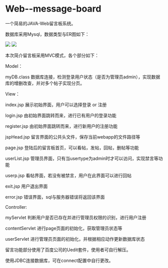 # Web--message-board
一个简易的JAVA-Web留言板系统。

数据库采用Mysql，数据类型与ER图如下：

![](https://res.cloudinary.com/xxxhlown/image/upload/v1626926194/2_nyufqv.png)
![](https://res.cloudinary.com/xxxhlown/image/upload/v1626926049/web-message/1_bfpev2.png)

本次简介留言板采用MVC模式，各个部分如下：

Model：	

myDB.class 数据库连接，检测登录用户状态（是否为管理员admin），实现数据库的增删改查，并对多个帖子实现分页。

View：	

index.jsp 展示初始界面，用户可以选择登录 or 注册

login.jsp 由初始界面跳转而来，进行已有用户的登录功能

register.jsp 由初始界面跳转而来，进行新用户的注册功能

jspHead.jsp 留言界面的公共头文件，保存当前webapp的文件路径等

page.jsp 登陆后的留言板首页，可以看帖，发帖，回帖，删帖等功能

userList.jsp 管理员界面，只有当usertype为admin时才可以访问，实现禁言等功能

userp.jsp 看帖界面，若没有被禁言，用户在此界面可以进行回帖

exit.jsp 用户退出界面

error.jsp 错误界面，sql与服务器错误将返回该界面

Controller: 	

myServlet 判断用户是否已存在并进行管理员权限的识别，进行用户注册

contentServlet 进行page页面的初始化，获取管理员状态等

userServlet 进行管理员页面的初始化，并根据相应动作更新数据库状态

留言功能部分使用了百度公司的Uedit套件，使用者可自行解压。

使用JDBC连接数据库，可在connect配置中自行更改。
